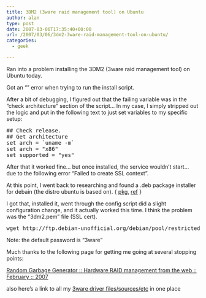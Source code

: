 ```yaml
---
title: 3DM2 (3ware raid management tool) on Ubuntu
author: alan
type: post
date: 2007-03-06T17:35:40+00:00
url: /2007/03/06/3dm2-3ware-raid-management-tool-on-ubuntu/
categories:
  - geek

---
```

Ran into a problem installing the 3DM2 (3ware raid management tool) on Ubuntu today.

Got an &#8220;&#8221; error when trying to run the install script.

After a bit of debugging, I figured out that the failing variable was in the &#8220;check architecture&#8221; section of the script&#8230; In my case, I simply stripped out the logic and put in the following text to just set variables to my specific setup:

<pre class="code console">## Check release.
## Get architecture
set arch = `uname -m`
set arch = "x86"
set supported = "yes"
</pre>

After that it worked fine&#8230; but once installed, the service wouldn&#8217;t start&#8230; due to the following error &#8220;Failed to create SSL context&#8221;.

At this point, I went back to researching and found a .deb package installer for debain (the distro ubuntu is based on). { [pkg][1], [ref][2] }

I got that, installed it, went through the config script did a slight configuration change, and it actually worked this time. I think the problem was the &#8220;3dm2.pem&#8221; file (SSL cert).

<pre class="code console">wget http://ftp.debian-unofficial.org/debian/pool/restricted/3/3ware-3dm2-binary-i386/3ware-3dm2-binary_9.3.0.4-1duo1_i386.debdpkg -i 3ware-3dm2-binary_9.3.0.4-1duo1_i386.deb
</pre>

Note: the default password is &#8220;3ware&#8221;

Much thanks to the following page for getting me going at several stopping points:

[Random Garbage Generator :: Hardware RAID management from the web :: February :: 2007][3]

also here&#8217;s a link to all my [3ware driver files/sources/etc][4] in one place


 [1]: http://ftp.debian-unofficial.org/debian/pool/restricted/3/3ware-3dm2-binary-i386/
 [2]: http://www.debian-unofficial.org/packages.html
 [3]: http://dfhzn.blogsome.com/2007/02/08/hardware-raid-management-from-the-web/
 [4]: http://home.zeroasterisk.com/files/linux/3ware.tar.bz2
